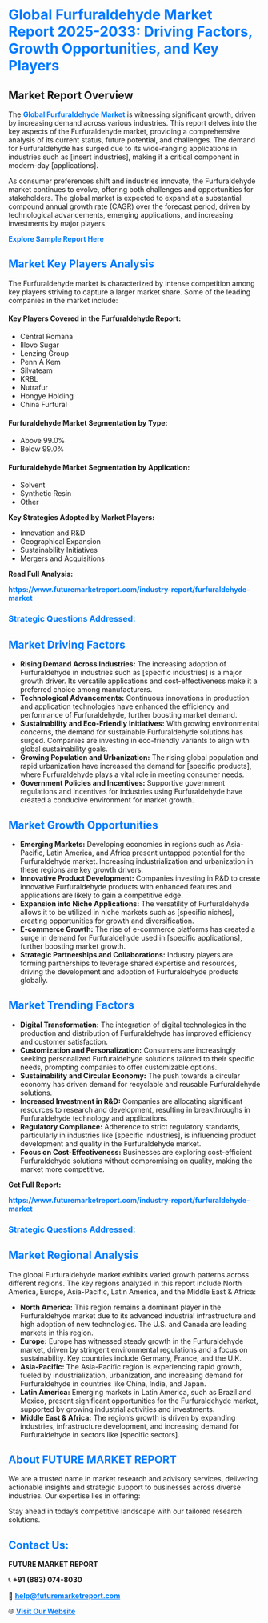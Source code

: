 <h1 style="color: #007BFF;">Global Furfuraldehyde Market Report 2025-2033: Driving Factors, Growth Opportunities, and Key Players</h1>

<section id="overview">
<h2>Market Report Overview</h2>
<p>The <a href="https://www.futuremarketreport.com/industry-report/furfuraldehyde-market" style="color: #007BFF; text-decoration: none;"><strong>Global Furfuraldehyde Market</strong></a> is witnessing significant growth, driven by increasing demand across various industries. This report delves into the key aspects of the Furfuraldehyde market, providing a comprehensive analysis of its current status, future potential, and challenges. The demand for Furfuraldehyde has surged due to its wide-ranging applications in industries such as [insert industries], making it a critical component in modern-day [applications].</p>
<p>As consumer preferences shift and industries innovate, the Furfuraldehyde market continues to evolve, offering both challenges and opportunities for stakeholders. The global market is expected to expand at a substantial compound annual growth rate (CAGR) over the forecast period, driven by technological advancements, emerging applications, and increasing investments by major players.</p>
</section>

<section id="overview">
<p><a href="https://www.futuremarketreport.com/request-sample/reportId=46832" style="color: #007BFF; text-decoration: none;"><strong>Explore Sample Report Here</strong></a></p>
</section>

<section id="key-players">
<h2 style="color: #007BFF;">Market Key Players Analysis</h2>
<p>The Furfuraldehyde market is characterized by intense competition among key players striving to capture a larger market share. Some of the leading companies in the market include:</p>
<h4>Key Players Covered in the Furfuraldehyde Report:</h4>
<ul><li>Central Romana</li><li>Illovo Sugar</li><li>Lenzing Group</li><li>Penn A Kem</li><li>Silvateam</li><li>KRBL</li><li>Nutrafur</li><li>Hongye Holding</li><li>China Furfural</li></ul>
<h4>Furfuraldehyde Market Segmentation by Type:</h4>
<ul><li>Above 99.0%</li><li>Below 99.0%</li></ul>

<h4>Furfuraldehyde Market Segmentation by Application:</h4>
<ul><li>Solvent</li><li>Synthetic Resin</li><li>Other</li></ul>
<p><strong>Key Strategies Adopted by Market Players:</strong></p>
<ul>
<li>Innovation and R&D</li>
<li>Geographical Expansion</li>
<li>Sustainability Initiatives</li>
<li>Mergers and Acquisitions</li>
</ul>
</section>

<section>
<p><strong>Read Full Analysis: </strong></p><a href="https://www.futuremarketreport.com/industry-report/furfuraldehyde-market" style="color: #007BFF; text-decoration: none;"><strong>https://www.futuremarketreport.com/industry-report/furfuraldehyde-market</strong></a>
<h3 style="color: #007BFF;">Strategic Questions Addressed:</h3>
</section>

<section id="driving-factors">
<h2 style="color: #007BFF;">Market Driving Factors</h2>
<ul>
<li><strong>Rising Demand Across Industries:</strong> The increasing adoption of Furfuraldehyde in industries such as [specific industries] is a major growth driver. Its versatile applications and cost-effectiveness make it a preferred choice among manufacturers.</li>
<li><strong>Technological Advancements:</strong> Continuous innovations in production and application technologies have enhanced the efficiency and performance of Furfuraldehyde, further boosting market demand.</li>
<li><strong>Sustainability and Eco-Friendly Initiatives:</strong> With growing environmental concerns, the demand for sustainable Furfuraldehyde solutions has surged. Companies are investing in eco-friendly variants to align with global sustainability goals.</li>
<li><strong>Growing Population and Urbanization:</strong> The rising global population and rapid urbanization have increased the demand for [specific products], where Furfuraldehyde plays a vital role in meeting consumer needs.</li>
<li><strong>Government Policies and Incentives:</strong> Supportive government regulations and incentives for industries using Furfuraldehyde have created a conducive environment for market growth.</li>
</ul>
</section>

<section id="growth-opportunities">
<h2 style="color: #007BFF;">Market Growth Opportunities</h2>
<ul>
<li><strong>Emerging Markets:</strong> Developing economies in regions such as Asia-Pacific, Latin America, and Africa present untapped potential for the Furfuraldehyde market. Increasing industrialization and urbanization in these regions are key growth drivers.</li>
<li><strong>Innovative Product Development:</strong> Companies investing in R&D to create innovative Furfuraldehyde products with enhanced features and applications are likely to gain a competitive edge.</li>
<li><strong>Expansion into Niche Applications:</strong> The versatility of Furfuraldehyde allows it to be utilized in niche markets such as [specific niches], creating opportunities for growth and diversification.</li>
<li><strong>E-commerce Growth:</strong> The rise of e-commerce platforms has created a surge in demand for Furfuraldehyde used in [specific applications], further boosting market growth.</li>
<li><strong>Strategic Partnerships and Collaborations:</strong> Industry players are forming partnerships to leverage shared expertise and resources, driving the development and adoption of Furfuraldehyde products globally.</li>
</ul>
</section>

<section id="trending-factors">
<h2 style="color: #007BFF;">Market Trending Factors</h2>
<ul>
<li><strong>Digital Transformation:</strong> The integration of digital technologies in the production and distribution of Furfuraldehyde has improved efficiency and customer satisfaction.</li>
<li><strong>Customization and Personalization:</strong> Consumers are increasingly seeking personalized Furfuraldehyde solutions tailored to their specific needs, prompting companies to offer customizable options.</li>
<li><strong>Sustainability and Circular Economy:</strong> The push towards a circular economy has driven demand for recyclable and reusable Furfuraldehyde solutions.</li>
<li><strong>Increased Investment in R&D:</strong> Companies are allocating significant resources to research and development, resulting in breakthroughs in Furfuraldehyde technology and applications.</li>
<li><strong>Regulatory Compliance:</strong> Adherence to strict regulatory standards, particularly in industries like [specific industries], is influencing product development and quality in the Furfuraldehyde market.</li>
<li><strong>Focus on Cost-Effectiveness:</strong> Businesses are exploring cost-efficient Furfuraldehyde solutions without compromising on quality, making the market more competitive.</li>
</ul>
</section>

<section>
<p><strong>Get Full Report: </strong></p><a href="https://www.futuremarketreport.com/industry-report/furfuraldehyde-market" style="color: #007BFF; text-decoration: none;"><strong>https://www.futuremarketreport.com/industry-report/furfuraldehyde-market</strong></a>
<h3 style="color: #007BFF;">Strategic Questions Addressed:</h3>
</section>


<section id="regional-analysis">
<h2 style="color: #007BFF;">Market Regional Analysis</h2>
<p>The global Furfuraldehyde market exhibits varied growth patterns across different regions. The key regions analyzed in this report include North America, Europe, Asia-Pacific, Latin America, and the Middle East & Africa:</p>
<ul>
<li><strong>North America:</strong> This region remains a dominant player in the Furfuraldehyde market due to its advanced industrial infrastructure and high adoption of new technologies. The U.S. and Canada are leading markets in this region.</li>
<li><strong>Europe:</strong> Europe has witnessed steady growth in the Furfuraldehyde market, driven by stringent environmental regulations and a focus on sustainability. Key countries include Germany, France, and the U.K.</li>
<li><strong>Asia-Pacific:</strong> The Asia-Pacific region is experiencing rapid growth, fueled by industrialization, urbanization, and increasing demand for Furfuraldehyde in countries like China, India, and Japan.</li>
<li><strong>Latin America:</strong> Emerging markets in Latin America, such as Brazil and Mexico, present significant opportunities for the Furfuraldehyde market, supported by growing industrial activities and investments.</li>
<li><strong>Middle East & Africa:</strong> The region’s growth is driven by expanding industries, infrastructure development, and increasing demand for Furfuraldehyde in sectors like [specific sectors].</li>
</ul>
</section>

<footer>
<h2 style="color: #007BFF;">About FUTURE MARKET REPORT</h2>
<p>We are a trusted name in market research and advisory services, delivering actionable insights and strategic support to businesses across diverse industries. Our expertise lies in offering:</p>

<p>Stay ahead in today’s competitive landscape with our tailored research solutions.</p>

<h2 style="color: #007BFF;">Contact Us:</h2>
<p><strong>FUTURE MARKET REPORT</strong></p>
<p>📞 <strong>+91 (883) 074-8030</strong></p>
<p>📧 <strong><a href="mailto:help@futuremarketreport.com" style="color: #007BFF;">help@futuremarketreport.com</a></strong></p>
<p>🌐 <strong><a href="https://www.futuremarketreport.com/" style="color: #007BFF;">Visit Our Website</a></strong></p>
</footer>